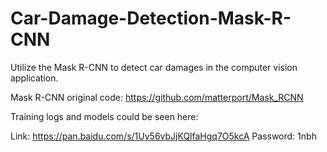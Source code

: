 # Car-Damage-Detection-Mask-R-CNN
Utilize the Mask R-CNN to detect car damages in the computer vision application. 

Mask R-CNN original code: https://github.com/matterport/Mask_RCNN 

Training  logs and models could be seen here: 

Link:   https://pan.baidu.com/s/1Uy56vbJjKQlfaHgq7O5kcA    Password:  1nbh


